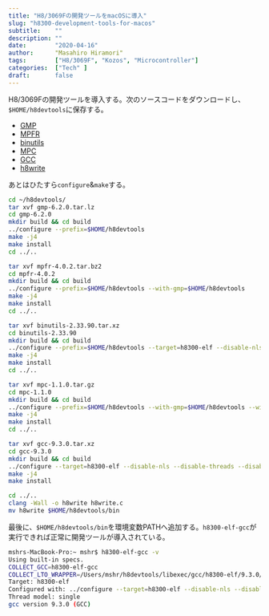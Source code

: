 ```yaml
---
title: "H8/3069Fの開発ツールをmacOSに導入"
slug: "h8300-development-tools-for-macos"
subtitle:    ""
description: ""
date:        "2020-04-16"
author:      "Masahiro Hiramori"
tags:        ["H8/3069F", "Kozos", "Microcontroller"]
categories:  ["Tech" ]
draft:       false
---
```


H8/3069Fの開発ツールを導入する。次のソースコードをダウンロードし、`$HOME/h8devtools`に保存する。

- [GMP](https://gmplib.org/)
- [MPFR](https://gforge.inria.fr/frs/?group_id=136&release_id=10670#mpfr-_4.0.2-title-content)
- [binutils](ftp://sourceware.org/pub/binutils/snapshots)
- [MPC](http://repository.timesys.com/buildsources/m/mpc/)
- [GCC](http://ftp.gnu.org/gnu/gcc/)
- [h8write](http://mes.osdn.jp/h8/writer-j.html)

あとはひたすら`configure`&`make`する。

```bash
cd ~/h8devtools/
tar xvf gmp-6.2.0.tar.lz
cd gmp-6.2.0
mkdir build && cd build
../configure --prefix=$HOME/h8devtools
make -j4
make install
cd ../..

tar xvf mpfr-4.0.2.tar.bz2
cd mpfr-4.0.2
mkdir build && cd build
../configure --prefix=$HOME/h8devtools --with-gmp=$HOME/h8devtools
make -j4
make install
cd ../..

tar xvf binutils-2.33.90.tar.xz
cd binutils-2.33.90
mkdir build && cd build
../configure --prefix=$HOME/h8devtools --target=h8300-elf --disable-nls
make -j4
make install
cd ../..

tar xvf mpc-1.1.0.tar.gz
cd mpc-1.1.0
mkdir build && cd build
../configure --prefix=$HOME/h8devtools --with-gmp=$HOME/h8devtools --with-mpfr=$HOME/h8devtools
make -j4
make install
cd ../..

tar xvf gcc-9.3.0.tar.xz
cd gcc-9.3.0
mkdir build && cd build
../configure --target=h8300-elf --disable-nls --disable-threads --disable-shared --disable-libssp --enable-languages=c --with-gmp=$HOME/h8devtools --with-mpfr=$HOME/h8devtools --with-mpc=$HOME/h8devtools --prefix=$HOME/h8devtools
make -j4
make install

cd ../..
clang -Wall -o h8write h8write.c
mv h8write $HOME/h8devtools/bin
```

最後に、`$HOME/h8devtools/bin`を環境変数PATHへ追加する。`h8300-elf-gcc`が実行できれば正常に開発ツールが導入されている。

```bash
mshrs-MacBook-Pro:~ mshr$ h8300-elf-gcc -v
Using built-in specs.
COLLECT_GCC=h8300-elf-gcc
COLLECT_LTO_WRAPPER=/Users/mshr/h8devtools/libexec/gcc/h8300-elf/9.3.0/lto-wrapper
Target: h8300-elf
Configured with: ../configure --target=h8300-elf --disable-nls --disable-threads --disable-shared --disable-libssp --enable-languages=c --with-gmp=/Users/mshr/h8devtools --with-mpfr=/Users/mshr/h8devtools --with-mpc=/Users/mshr/h8devtools --prefix=/Users/mshr/h8devtools
Thread model: single
gcc version 9.3.0 (GCC)
```